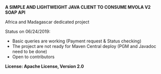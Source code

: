 **A SIMPLE AND LIGHTWEIGHT JAVA CLIENT TO CONSUME MVOLA V2 SOAP API**

Africa and Madagascar dedicated project

Status on 06/24/2019:

- Basic queries are working (Payment request & Status checking)
- The project are not ready for Maven Central deploy (PGM and Javadoc need to be done)
- Open to contributors

**License: Apache License, Version 2.0**

